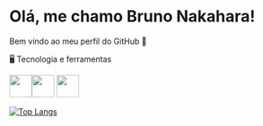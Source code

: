 # Olá, me chamo Bruno Nakahara! 


 Bem vindo ao meu perfil do GitHub 👋


 
 🖥 Tecnologia e ferramentas

<img loading="lazy" src="https://cdn.jsdelivr.net/gh/devicons/devicon/icons/java/java-original.svg" width="40" height="40"/><img src="https://cdn.jsdelivr.net/gh/devicons/devicon@latest/icons/kotlin/kotlin-original.svg" width="40" height="40" />
            <img src="https://cdn.jsdelivr.net/gh/devicons/devicon@latest/icons/sqldeveloper/sqldeveloper-original.svg" width="40" height="40" />
          


[![Top Langs](https://github-readme-stats.vercel.app/api/top-langs/?username=YukioNakahara&layout=compact)](https://github.com/YukioNakahara/github-readme-stats)
